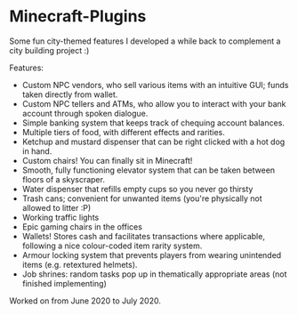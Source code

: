 # Minecraft-Plugins
Some fun city-themed features I developed a while back to complement a city building project :)

Features:
- Custom NPC vendors, who sell various items with an intuitive GUI; funds taken directly from wallet.
- Custom NPC tellers and ATMs, who allow you to interact with your bank account through spoken dialogue.
- Simple banking system that keeps track of chequing account balances.
- Multiple tiers of food, with different effects and rarities.
- Ketchup and mustard dispenser that can be right clicked with a hot dog in hand.
- Custom chairs! You can finally sit in Minecraft!
- Smooth, fully functioning elevator system that can be taken between floors of a skyscraper.
- Water dispenser that refills empty cups so you never go thirsty
- Trash cans; convenient for unwanted items (you're physically not allowed to litter :P)
- Working traffic lights
- Epic gaming chairs in the offices
- Wallets! Stores cash and facilitates transactions where applicable, following a nice colour-coded item rarity system.
- Armour locking system that prevents players from wearing unintended items (e.g. retextured helmets).
- Job shrines: random tasks pop up in thematically appropriate areas (not finished implementing)

Worked on from June 2020 to July 2020.
